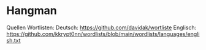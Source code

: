 # Hangman

Quellen Wortlisten:
Deutsch: https://github.com/davidak/wortliste
Englisch: https://github.com/kkrypt0nn/wordlists/blob/main/wordlists/languages/english.txt
